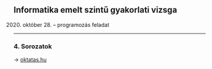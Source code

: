## Informatika emelt szintű gyakorlati vizsga
2020. október 28. – programozás feladat

---

### 4. Sorozatok
→ [oktatas.hu](https://www.oktatas.hu/kozneveles/erettsegi/feladatsorok/emelt_szint_2020osz/emelt_8nap)